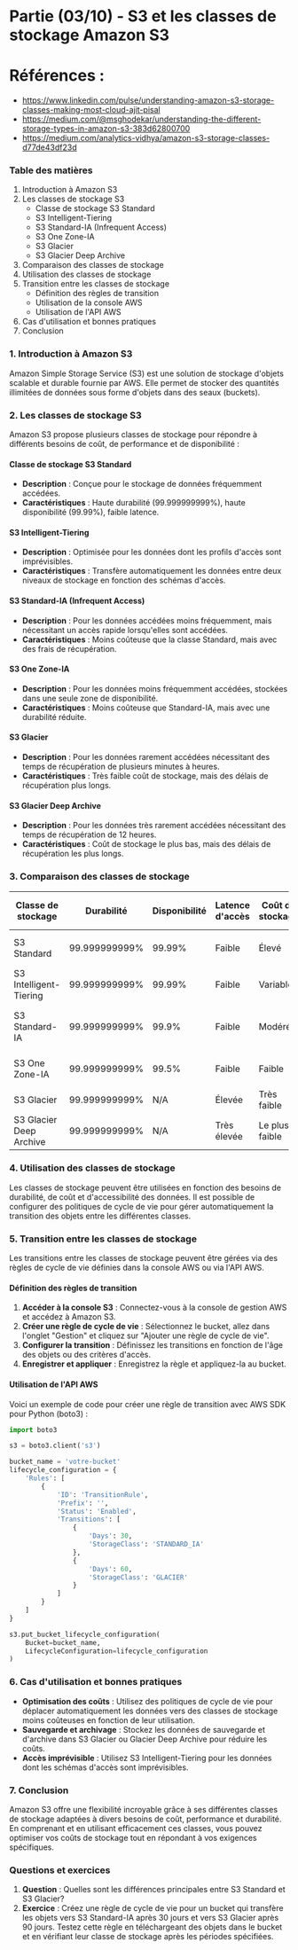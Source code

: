 # Partie (03/10) - S3 et les classes de stockage Amazon S3

# Références :
- https://www.linkedin.com/pulse/understanding-amazon-s3-storage-classes-making-most-cloud-ajit-pisal
- https://medium.com/@msghodekar/understanding-the-different-storage-types-in-amazon-s3-383d62800700
- https://medium.com/analytics-vidhya/amazon-s3-storage-classes-d77de43df23d
  
### Table des matières
1. Introduction à Amazon S3
2. Les classes de stockage S3
    - Classe de stockage S3 Standard
    - S3 Intelligent-Tiering
    - S3 Standard-IA (Infrequent Access)
    - S3 One Zone-IA
    - S3 Glacier
    - S3 Glacier Deep Archive
3. Comparaison des classes de stockage
4. Utilisation des classes de stockage
5. Transition entre les classes de stockage
    - Définition des règles de transition
    - Utilisation de la console AWS
    - Utilisation de l'API AWS
6. Cas d'utilisation et bonnes pratiques
7. Conclusion

### 1. Introduction à Amazon S3
Amazon Simple Storage Service (S3) est une solution de stockage d'objets scalable et durable fournie par AWS. Elle permet de stocker des quantités illimitées de données sous forme d'objets dans des seaux (buckets).

### 2. Les classes de stockage S3
Amazon S3 propose plusieurs classes de stockage pour répondre à différents besoins de coût, de performance et de disponibilité :

#### Classe de stockage S3 Standard
- **Description** : Conçue pour le stockage de données fréquemment accédées.
- **Caractéristiques** : Haute durabilité (99.999999999%), haute disponibilité (99.99%), faible latence.

#### S3 Intelligent-Tiering
- **Description** : Optimisée pour les données dont les profils d'accès sont imprévisibles.
- **Caractéristiques** : Transfère automatiquement les données entre deux niveaux de stockage en fonction des schémas d'accès.

#### S3 Standard-IA (Infrequent Access)
- **Description** : Pour les données accédées moins fréquemment, mais nécessitant un accès rapide lorsqu'elles sont accédées.
- **Caractéristiques** : Moins coûteuse que la classe Standard, mais avec des frais de récupération.

#### S3 One Zone-IA
- **Description** : Pour les données moins fréquemment accédées, stockées dans une seule zone de disponibilité.
- **Caractéristiques** : Moins coûteuse que Standard-IA, mais avec une durabilité réduite.

#### S3 Glacier
- **Description** : Pour les données rarement accédées nécessitant des temps de récupération de plusieurs minutes à heures.
- **Caractéristiques** : Très faible coût de stockage, mais des délais de récupération plus longs.

#### S3 Glacier Deep Archive
- **Description** : Pour les données très rarement accédées nécessitant des temps de récupération de 12 heures.
- **Caractéristiques** : Coût de stockage le plus bas, mais des délais de récupération les plus longs.

### 3. Comparaison des classes de stockage
| Classe de stockage       | Durabilité    | Disponibilité | Latence d'accès | Coût de stockage | Coût de récupération | Cas d'utilisation typiques        |
|--------------------------|---------------|---------------|-----------------|------------------|----------------------|-----------------------------------|
| S3 Standard              | 99.999999999% | 99.99%        | Faible          | Élevé            | Faible               | Données fréquemment accédées      |
| S3 Intelligent-Tiering   | 99.999999999% | 99.99%        | Faible          | Variable         | Variable             | Données avec accès imprévisible   |
| S3 Standard-IA           | 99.999999999% | 99.9%         | Faible          | Modéré           | Modéré               | Données accédées moins fréquemment|
| S3 One Zone-IA           | 99.999999999% | 99.5%         | Faible          | Faible           | Modéré               | Données moins critiques           |
| S3 Glacier               | 99.999999999% | N/A           | Élevée          | Très faible      | Élevé                | Archivage à long terme            |
| S3 Glacier Deep Archive  | 99.999999999% | N/A           | Très élevée     | Le plus faible   | Très élevé           | Archivage à très long terme       |

### 4. Utilisation des classes de stockage
Les classes de stockage peuvent être utilisées en fonction des besoins de durabilité, de coût et d'accessibilité des données. Il est possible de configurer des politiques de cycle de vie pour gérer automatiquement la transition des objets entre les différentes classes.

### 5. Transition entre les classes de stockage
Les transitions entre les classes de stockage peuvent être gérées via des règles de cycle de vie définies dans la console AWS ou via l'API AWS.

#### Définition des règles de transition
1. **Accéder à la console S3** : Connectez-vous à la console de gestion AWS et accédez à Amazon S3.
2. **Créer une règle de cycle de vie** : Sélectionnez le bucket, allez dans l'onglet "Gestion" et cliquez sur "Ajouter une règle de cycle de vie".
3. **Configurer la transition** : Définissez les transitions en fonction de l'âge des objets ou des critères d'accès.
4. **Enregistrer et appliquer** : Enregistrez la règle et appliquez-la au bucket.

#### Utilisation de l'API AWS
Voici un exemple de code pour créer une règle de transition avec AWS SDK pour Python (boto3) :

```python
import boto3

s3 = boto3.client('s3')

bucket_name = 'votre-bucket'
lifecycle_configuration = {
    'Rules': [
        {
            'ID': 'TransitionRule',
            'Prefix': '',
            'Status': 'Enabled',
            'Transitions': [
                {
                    'Days': 30,
                    'StorageClass': 'STANDARD_IA'
                },
                {
                    'Days': 60,
                    'StorageClass': 'GLACIER'
                }
            ]
        }
    ]
}

s3.put_bucket_lifecycle_configuration(
    Bucket=bucket_name,
    LifecycleConfiguration=lifecycle_configuration
)
```

### 6. Cas d'utilisation et bonnes pratiques
- **Optimisation des coûts** : Utilisez des politiques de cycle de vie pour déplacer automatiquement les données vers des classes de stockage moins coûteuses en fonction de leur utilisation.
- **Sauvegarde et archivage** : Stockez les données de sauvegarde et d'archive dans S3 Glacier ou Glacier Deep Archive pour réduire les coûts.
- **Accès imprévisible** : Utilisez S3 Intelligent-Tiering pour les données dont les schémas d'accès sont imprévisibles.

### 7. Conclusion
Amazon S3 offre une flexibilité incroyable grâce à ses différentes classes de stockage adaptées à divers besoins de coût, performance et durabilité. En comprenant et en utilisant efficacement ces classes, vous pouvez optimiser vos coûts de stockage tout en répondant à vos exigences spécifiques.

### Questions et exercices
1. **Question** : Quelles sont les différences principales entre S3 Standard et S3 Glacier?
2. **Exercice** : Créez une règle de cycle de vie pour un bucket qui transfère les objets vers S3 Standard-IA après 30 jours et vers S3 Glacier après 90 jours. Testez cette règle en téléchargeant des objets dans le bucket et en vérifiant leur classe de stockage après les périodes spécifiées.
